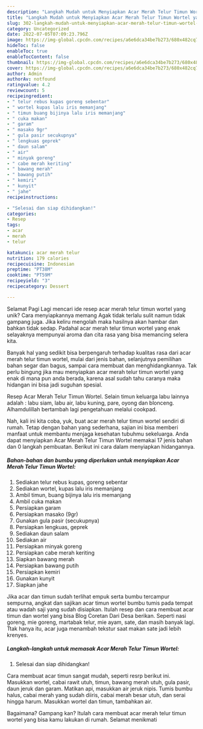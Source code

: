 ```yaml
---
description: "Langkah Mudah untuk Menyiapkan Acar Merah Telur Timun Wortel yang Lezat, Lezat"
title: "Langkah Mudah untuk Menyiapkan Acar Merah Telur Timun Wortel yang Lezat, Lezat"
slug: 302-langkah-mudah-untuk-menyiapkan-acar-merah-telur-timun-wortel-yang-lezat-lezat
category: Uncategorized
date: 2022-07-05T07:09:23.796Z
image: https://img-global.cpcdn.com/recipes/a6e6dca34be7b273/680x482cq70/acar-merah-telur-timun-wortel-foto-resep-utama.jpg
hideToc: false
enableToc: true
enableTocContent: false
thumbnail: https://img-global.cpcdn.com/recipes/a6e6dca34be7b273/680x482cq70/acar-merah-telur-timun-wortel-foto-resep-utama.jpg
cover: https://img-global.cpcdn.com/recipes/a6e6dca34be7b273/680x482cq70/acar-merah-telur-timun-wortel-foto-resep-utama.jpg
author: Admin
authorAv: notfound
ratingvalue: 4.2
reviewcount: 5
recipeingredient:
- " telur rebus kupas goreng sebentar"
- " wortel kupas lalu iris memanjang"
- " timun buang bijinya lalu iris memanjang"
- " cuka makan"
- " garam"
- " masako 9gr"
- " gula pasir secukupnya"
- " lengkuas geprek"
- " daun salam"
- " air"
- " minyak goreng"
- " cabe merah keriting"
- " bawang merah"
- " bawang putih"
- " kemiri"
- " kunyit"
- " jahe"
recipeinstructions:

- "Selesai dan siap dihidangkan!"
categories:
- Resep
tags:
- acar
- merah
- telur

katakunci: acar merah telur 
nutrition: 179 calories
recipecuisine: Indonesian
preptime: "PT38M"
cooktime: "PT59M"
recipeyield: "3"
recipecategory: Dessert

---
```



Selamat Pagi Lagi mencari ide resep acar merah telur timun wortel yang unik? Cara menyiapkannya memang Agak tidak terlalu sulit namun tidak gampang juga. Jika keliru mengolah maka hasilnya akan hambar dan bahkan tidak sedap. Padahal acar merah telur timun wortel yang enak selayaknya mempunyai aroma dan cita rasa yang bisa memancing selera kita.


Banyak hal yang sedikit bisa berpengaruh terhadap kualitas rasa dari acar merah telur timun wortel, mulai dari jenis bahan, selanjutnya pemilihan bahan segar dan bagus, sampai cara membuat dan menghidangkannya. Tak perlu bingung jika mau menyiapkan acar merah telur timun wortel yang enak di mana pun anda berada, karena asal sudah tahu caranya maka hidangan ini bisa jadi suguhan spesial.

Resep Acar Merah Telur Timun Wortel. Selain timun keluarga labu lainnya adalah : labu siam, labu air, labu kuning, pare, oyong dan blonceng. Alhamdulillah bertambah lagi pengetahuan melalui cookpad.


Nah, kali ini kita coba, yuk, buat acar merah telur timun wortel sendiri di rumah. Tetap dengan bahan yang sederhana, sajian ini bisa memberi manfaat untuk membantu menjaga kesehatan tubuhmu sekeluarga. Anda dapat menyiapkan Acar Merah Telur Timun Wortel memakai 17 jenis bahan dan 0 langkah pembuatan. Berikut ini cara dalam menyiapkan hidangannya.

<!--inarticleads1-->

##### Bahan-bahan dan bumbu yang diperlukan untuk menyiapkan Acar Merah Telur Timun Wortel:

1. Sediakan  telur rebus kupas, goreng sebentar
1. Sediakan  wortel, kupas lalu iris memanjang
1. Ambil  timun, buang bijinya lalu iris memanjang
1. Ambil  cuka makan
1. Persiapkan  garam
1. Persiapkan  masako (9gr)
1. Gunakan  gula pasir (secukupnya)
1. Persiapkan  lengkuas, geprek
1. Sediakan  daun salam
1. Sediakan  air
1. Persiapkan  minyak goreng
1. Persiapkan  cabe merah keriting
1. Siapkan  bawang merah
1. Persiapkan  bawang putih
1. Persiapkan  kemiri
1. Gunakan  kunyit
1. Siapkan  jahe


Jika acar dan timun sudah terlihat empuk serta bumbu tercampur sempurna, angkat dan sajikan acar timun wortel bumbu tumis pada tempat atau wadah saji yang sudah disiapkan. Itulah resep dan cara membuat acar timun dan wortel yang bisa Blog Coretan Dari Desa berikan. Seperti nasi goreng, mie goreng, martabak telur, mie ayam, sate, dan masih banyak lagi. Ttak hanya itu, acar juga menambah tekstur saat makan sate jadi lebih krenyes. 

<!--inarticleads2-->

##### Langkah-langkah untuk memasak Acar Merah Telur Timun Wortel:


1. Selesai dan siap dihidangkan!

Cara membuat acar timun sangat mudah, seperti resrp berikut ini. Masukkan wortel, cabai rawit utuh, timun, bawang merah utuh, gula pasir, daun jeruk dan garam. Matikan api, masukkan air jeruk nipis. Tumis bumbu halus, cabai merah yang sudah diiris, cabai merah besar utuh, dan serai hingga harum. Masukkan wortel dan timun, tambahkan air. 

Bagaimana? Gampang kan? Itulah cara membuat acar merah telur timun wortel yang bisa kamu lakukan di rumah. Selamat menikmati
